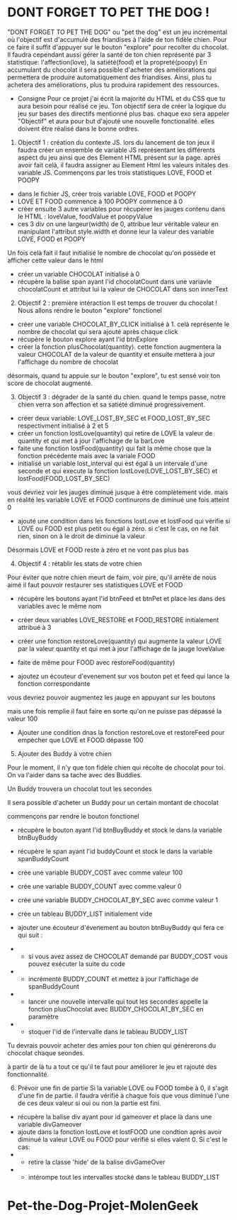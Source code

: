 # DONT FORGET TO PET THE DOG !

"DONT FORGET TO PET THE DOG" ou "pet the dog" est un jeu incrémental où l'objectif est d'accumulé des friandises à l'aide de ton fidèle chien.
Pour ce faire il suffit d'appuyer sur le bouton "explore" pour recolter du chocolat.
Il faudra cependant aussi gérer la santé de ton chien représenté par 3 statistique: l'affection(love), la satiété(food) et la propreté(poopy)
En accumulant du chocolat il sera possible d'acheter des améliorations qui permettera de produire automatiquement des friandises.
Ainsi, plus tu achetera des améliorations, plus tu produira rapidement des ressources.

- Consigne
Pour ce projet j'ai écrit la majorité du HTML et du CSS que tu aura besoin pour réalisé ce jeu. Ton objectif sera de créer la logique du jeu sur bases des directifs mentionné plus bas.
chaque exo sera appeler "Objectif" et aura pour but d'ajouté une nouvelle fonctionalité. elles doivent être réalisé dans le bonne ordres.

1. Objectif 1 : création du contexte JS.
lors du lancement de ton jeux il faudra créer un ensemble de variable JS représentant les différents aspect du jeu ainsi que des Element HTML présent sur la page.
après avoir fait celà, il faudra assigner au Element Html les valeurs initales des variable JS.
Commençons par les trois statistiques LOVE, FOOD et POOPY

- dans le fichier JS, créer trois variable LOVE, FOOD et POOPY
- LOVE ET FOOD commence à 100 POOPY commence à 0
- créer ensuite 3 autre variables pour récupèrer les jauges contenu dans le HTML : loveValue, foodValue et poopyValue
- ces 3 div on une largeur(width) de 0, attribue leur véritable valeur en manipulant l'attribut style.width et donne leur la valeur des variable LOVE, FOOD et POOPY

Un fois celà fait il faut initialisé le nombre de chocolat qu'on possède et afficher cette valeur dans le html

- créer un variable CHOCOLAT initialisé à 0
- récupère la balise span ayant l'id chocolatCount dans une variavle chocolatCount et attribut lui la valeur de CHOCOLAT dans son innerText

2. Objectif 2 : première intéraction
Il est temps de trouver du chocolat !
Nous allons rendre le bouton "explore" fonctionel

- créer une variable CHOCOLAT_BY_CLICK initialisé à 1. celà représente le nombre de chocolat qui sera ajouté après chaque click
- récupère le bouton explore ayant l'id btnExplore
- créer la fonction plusChocolat(quantity). cette fonction augmentera la valeur CHOCOLAT de la valeur de quantity et ensuite mettera à jour l'affichage du nombre de chocolat

désormais, quand tu appuie sur le bouton "explore", tu est sensé voir ton score de chocolat augmenté.

3. Objectif 3 : dégrader de la santé du chien.
quand le temps passe, notre chien verra son affection et sa satiété diminué progressivement.

- créer deux variable: LOVE_LOST_BY_SEC et FOOD_LOST_BY_SEC respectivment initialisé à 2 et 5
- créer un fonction lostLove(quantity) qui retire de LOVE la valeur de quantity et qui met à jour l'affichage de la barLove
- faite une fonction lostFood(quantity) qui fait la même chose que la fonction précédente mais avec la variale FOOD
- initialisé un variable lost_interval qui est égal à un intervale d'une seconde et qui execute la fonction lostLove(LOVE_LOST_BY_SEC) et lostFood(FOOD_LOST_BY_SEC)

vous devriez voir les jauges diminué jusque à être complètement vide.
mais en réalité les variable LOVE et FOOD continurons de diminué une fois atteint 0

- ajouté une condition dans les fonctions lostLove et lostFood qui vérifie si LOVE ou FOOD est plus petit ou égal à zéro. si c'est le cas, on ne fait rien, sinon on à le droit de diminué la valeur

Désormais LOVE et FOOD reste à zéro et ne vont pas plus bas

4. Objectif 4 : rétablir les stats de votre chien

Pour éviter que notre chien meurt de faim, voir pire, qu'il arrête de nous aimé il faut pouvoir restaurer ses statistiques LOVE et FOOD

- récupère les boutons ayant l'id btnFeed et btnPet et place les dans des variables avec le même nom

- créer deux variables LOVE_RESTORE et FOOD_RESTORE initialement attribué à 3

- créer une fonction restoreLove(quantity) qui augmente la valeur LOVE par la valeur quantity et qui met à jour l'affichage de la jauge loveValue

- faite de même pour FOOD avec restoreFood(quantity)

- ajoutez un écouteur d'evenement sur vos bouton pet et feed qui lance la fonction correspondante 

vous devriez pouvoir augmentez les jauge en appuyant sur les boutons

mais une fois remplie il faut faire en sorte qu'on ne puisse pas dépassé la valeur 100

- Ajouter une condition dnas la fonction restoreLove et restoreFeed pour empècher que LOVE et FOOD dépasse 100

5. Ajouter des Buddy à votre chien

Pour le moment, il n'y que ton fidèle chien qui récolte de chocolat pour toi. On va l'aider dans sa tache avec des Buddies.

Un Buddy trouvera un chocolat tout les secondes

Il sera possible d'acheter un Buddy pour un certain montant de chocolat

commençons par rendre le bouton fonctionel

- récupère le bouton ayant l'id btnBuyBuddy et stock le dans la variable btnBuyBuddy
- récupère le span ayant l'id buddyCount et stock le dans la variable spanBuddyCount
- crée une variable BUDDY_COST avec comme valeur 100
- crée une variable BUDDY_COUNT avec comme valeur 0
- crée une variable BUDDY_CHOCOLAT_BY_SEC avec comme valeur 1
- crée un tableau BUDDY_LIST initialement vide

- ajouter une écouteur d'évenement au bouton btnBuyBuddy qui fera ce qui suit :
- -  si vous avez assez de CHOCOLAT demandé par BUDDY_COST vous pouvez exécuter la suite du code
- -  incrémenté BUDDY_COUNT et mettez à jour l'affichage de spanBuddyCount
- -  lancer une nouvelle intervalle qui tout les secondes appelle la fonction plusChocolat avec BUDDY_CHOCOLAT_BY_SEC en paramètre
- -  stoquer l'id de l'intervalle dans le tableau BUDDY_LIST

Tu devrais pouvoir acheter des amies pour ton chien qui génèrerons du chocolat chaque seondes.

à partir de là tu a tout ce qu'il te faut pour améliorer le jeu et rajouté des fonctionnalité.

6. Prévoir une fin de partie 
Si la variable LOVE ou FOOD tombe à 0, il s'agit d'une fin de partie. il faudra vérifié à chaque fois que vous diminué l'une de ces deux valeur si oui ou non la partie est fini.

- récupère la balise div ayant pour id gameover et place là dans une variable divGameover
- ajoute dans la fonction lostLove et lostFOOD une condtion après avoir diminué la valeur LOVE ou FOOD pour vérifié si elles valent 0. Si c'est le cas:
- - retire la classe 'hide' de la balise divGameOver
- - intérompe tout les intervalles stocké dans le tableau BUDDY_LIST

# Pet-the-Dog-Projet-MolenGeek
